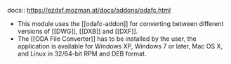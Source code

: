 docs:: <https://ezdxf.mozman.at/docs/addons/odafc.html>

- This module uses the [[odafc-addon]] for converting between different versions of [[DWG]], [[DXB]] and [[DXF]].
- The [[ODA File Converter]] has to be installed by the user, the application is available for Windows XP, Windows 7 or later, Mac OS X, and Linux in 32/64-bit RPM and DEB format.